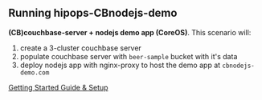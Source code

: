 ## Running hipops-CBnodejs-demo
**(CB)couchbase-server + nodejs demo app (CoreOS)**.
This scenario will:

1. create a 3-cluster couchbase server
2. populate couchbase server with `beer-sample` bucket with it's data
3. deploy nodejs app with nginx-proxy to host the demo app at `cbnodejs-demo.com`

[Getting Started Guide & Setup](https://github.com/aminjam/hipops/wiki/Getting-Started#running-hipops-cbnodejs-demo)
